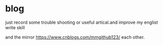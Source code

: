 # blog

just  record  some  trouble shooting  or  useful artical.and improve my englist write skill

and the mirror https://www.cnblogs.com/mmgithub123/  each other.


